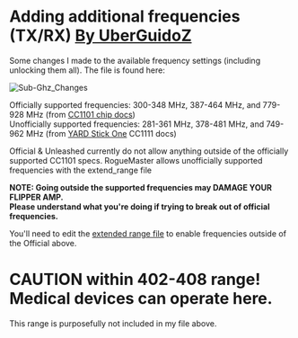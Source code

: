 # Adding additional frequencies (TX/RX) [By UberGuidoZ](https://github.com/UberGuidoZ/Flipper/blob/main/Sub-GHz/Settings/ReadMe.md)

Some changes I made to the available frequency settings (including unlocking them all). The file is found here:

![Sub-Ghz_Changes](https://user-images.githubusercontent.com/57457139/174948988-f6955976-2318-4e3e-b658-93f0465bb22e.png)

Officially supported frequencies: 300-348 MHz, 387-464 MHz, and 779-928 MHz (from [CC1101 chip docs](https://www.ti.com/product/CC1101))<br>
Unofficially supported frequencies: 281-361 MHz, 378-481 MHz, and 749-962 MHz (from [YARD Stick One](https://greatscottgadgets.com/yardstickone/) CC1111 docs)

Official & Unleashed currently do not allow anything outside of the officially supported CC1101 specs.
RogueMaster allows unofficially supported frequencies with the extend_range file

**NOTE: Going outside the supported frequencies may DAMAGE YOUR FLIPPER AMP.<br>
Please understand what you're doing if trying to break out of official frequencies.**

You'll need to edit the [extended range file](https://github.com/RogueMaster/flipperzero-firmware-wPlugins/blob/420/documentation/DangerousSettings.md) to enable frequencies outside of the Official above.

# CAUTION within 402-408 range!<br>Medical devices can operate here.

This range is purposefully not included in my file above.
